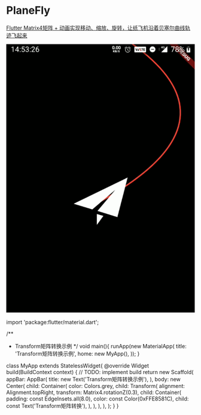 # PlaneFly

[Flutter Matrix4矩阵 + 动画实现移动、缩放、旋转，让纸飞机沿着贝塞尔曲线轨迹飞起来](https://juejin.cn/post/6924591088040673294)

![image](./gif/Plane%20Fly.gif)

import 'package:flutter/material.dart';

/**
 * Transform矩阵转换示例
 */
void main(){
  runApp(new MaterialApp(
    title: 'Transform矩阵转换示例',
    home: new MyApp(),
  ));
}

class MyApp extends StatelessWidget{
  @override
  Widget build(BuildContext context) {
    // TODO: implement build
    return new Scaffold(
      appBar: AppBar(
        title: new Text('Transform矩阵转换示例'),
      ),
      body: new Center(
        child: Container(
          color: Colors.grey,
          child: Transform(
            alignment: Alignment.topRight,
            transform: Matrix4.rotationZ(0.3),
            child: Container(
              padding: const EdgeInsets.all(8.0),
              color: const Color(0xFFE8581C),
              child: const Text('Transform矩阵转换'),
            ),
          ),
        ),
      ),
    );
  }
}
